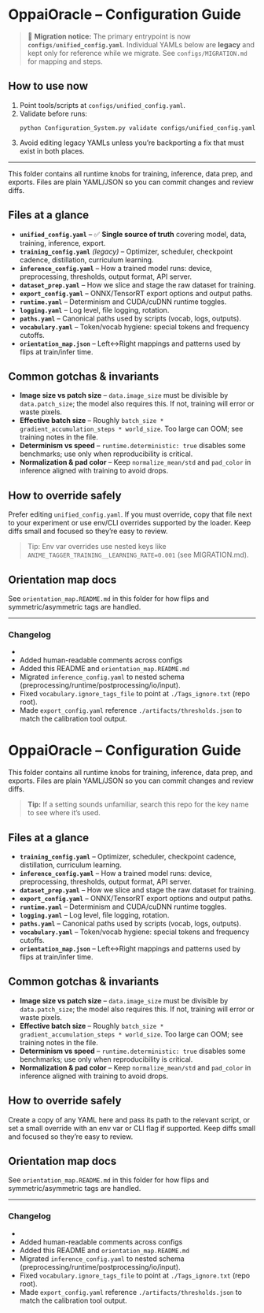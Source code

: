# OppaiOracle – Configuration Guide

> 🚩 **Migration notice:** The primary entrypoint is now **`configs/unified_config.yaml`**.
> Individual YAMLs below are **legacy** and kept only for reference while we migrate.
> See `configs/MIGRATION.md` for mapping and steps.

## How to use now
1) Point tools/scripts at `configs/unified_config.yaml`.
2) Validate before runs:
   ```
   python Configuration_System.py validate configs/unified_config.yaml
   ```
3) Avoid editing legacy YAMLs unless you’re backporting a fix that must exist in both places.

---
This folder contains all runtime knobs for training, inference, data prep, and exports.
Files are plain YAML/JSON so you can commit changes and review diffs.

## Files at a glance

- **`unified_config.yaml`** – ✅ **Single source of truth** covering model, data, training, inference, export.
- **`training_config.yaml`** *(legacy)* – Optimizer, scheduler, checkpoint cadence, distillation, curriculum learning.
- **`inference_config.yaml`** – How a trained model runs: device, preprocessing, thresholds, output format, API server.
- **`dataset_prep.yaml`** – How we slice and stage the raw dataset for training.
- **`export_config.yaml`** – ONNX/TensorRT export options and output paths.
- **`runtime.yaml`** – Determinism and CUDA/cuDNN runtime toggles.
- **`logging.yaml`** – Log level, file logging, rotation.
- **`paths.yaml`** – Canonical paths used by scripts (vocab, logs, outputs).
- **`vocabulary.yaml`** – Token/vocab hygiene: special tokens and frequency cutoffs.
- **`orientation_map.json`** – Left↔Right mappings and patterns used by flips at train/infer time.

## Common gotchas & invariants

- **Image size vs patch size** – `data.image_size` must be divisible by `data.patch_size`; the model also requires this. If not, training will error or waste pixels.
- **Effective batch size** – Roughly `batch_size * gradient_accumulation_steps * world_size`. Too large can OOM; see training notes in the file.
- **Determinism vs speed** – `runtime.deterministic: true` disables some benchmarks; use only when reproducibility is critical.
- **Normalization & pad color** – Keep `normalize_mean/std` and `pad_color` in inference aligned with training to avoid drops.

## How to override safely

Prefer editing `unified_config.yaml`. If you must override, copy that file next to your experiment or use env/CLI overrides supported by the loader.
Keep diffs small and focused so they’re easy to review.

> Tip: Env var overrides use nested keys like
> `ANIME_TAGGER_TRAINING__LEARNING_RATE=0.001` (see MIGRATION.md).

## Orientation map docs

See `orientation_map.README.md` in this folder for how flips and symmetric/asymmetric tags are handled.

---

### Changelog

-
- Added human-readable comments across configs
- Added this README and `orientation_map.README.md`
- Migrated `inference_config.yaml` to nested schema (preprocessing/runtime/postprocessing/io/input).
- Fixed `vocabulary.ignore_tags_file` to point at `./Tags_ignore.txt` (repo root).
- Made `export_config.yaml` reference `./artifacts/thresholds.json` to match the calibration tool output.
# OppaiOracle – Configuration Guide

This folder contains all runtime knobs for training, inference, data prep, and exports. Files are plain YAML/JSON so you can commit changes and review diffs.

> **Tip:** If a setting sounds unfamiliar, search this repo for the key name to see where it’s used.

## Files at a glance

- **`training_config.yaml`** – Optimizer, scheduler, checkpoint cadence, distillation, curriculum learning.
- **`inference_config.yaml`** – How a trained model runs: device, preprocessing, thresholds, output format, API server.
- **`dataset_prep.yaml`** – How we slice and stage the raw dataset for training.
- **`export_config.yaml`** – ONNX/TensorRT export options and output paths.
- **`runtime.yaml`** – Determinism and CUDA/cuDNN runtime toggles.
- **`logging.yaml`** – Log level, file logging, rotation.
- **`paths.yaml`** – Canonical paths used by scripts (vocab, logs, outputs).
- **`vocabulary.yaml`** – Token/vocab hygiene: special tokens and frequency cutoffs.
- **`orientation_map.json`** – Left↔Right mappings and patterns used by flips at train/infer time.

## Common gotchas & invariants

- **Image size vs patch size** – `data.image_size` must be divisible by `data.patch_size`; the model also requires this. If not, training will error or waste pixels.
- **Effective batch size** – Roughly `batch_size * gradient_accumulation_steps * world_size`. Too large can OOM; see training notes in the file.
- **Determinism vs speed** – `runtime.deterministic: true` disables some benchmarks; use only when reproducibility is critical.
- **Normalization & pad color** – Keep `normalize_mean/std` and `pad_color` in inference aligned with training to avoid drops.

## How to override safely

Create a copy of any YAML here and pass its path to the relevant script, or set a small override with an env var or CLI flag if supported. Keep diffs small and focused so they’re easy to review.

## Orientation map docs

See `orientation_map.README.md` in this folder for how flips and symmetric/asymmetric tags are handled.

---

### Changelog

-
- Added human-readable comments across configs
- Added this README and `orientation_map.README.md`
- Migrated `inference_config.yaml` to nested schema (preprocessing/runtime/postprocessing/io/input).
- Fixed `vocabulary.ignore_tags_file` to point at `./Tags_ignore.txt` (repo root).
- Made `export_config.yaml` reference `./artifacts/thresholds.json` to match the calibration tool output.
